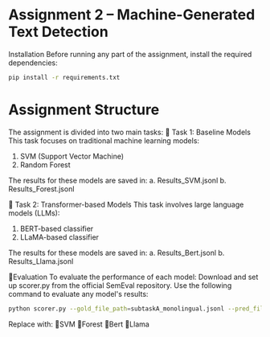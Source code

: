  # Assignment 2 – Machine-Generated Text Detection
 Installation
 Before running any part of the assignment, install the required dependencies:
```bash
pip install -r requirements.txt
```

# Assignment Structure
The assignment is divided into two main tasks:
🔹 Task 1: Baseline Models
This task focuses on traditional machine learning models:
1. SVM (Support Vector Machine)
2. Random Forest

The results for these models are saved in:
a. Results_SVM.jsonl
b. Results_Forest.jsonl

🔹 Task 2: Transformer-based Models
This task involves large language models (LLMs):
1. BERT-based classifier
2. LLaMA-based classifier

The results for these models are saved in:
a. Results_Bert.jsonl
b. Results_Llama.jsonl

🔹Evaluation
To evaluate the performance of each model:
Download and set up scorer.py from the official SemEval repository.
Use the following command to evaluate any model's results:
```bash
python scorer.py --gold_file_path=subtaskA_monolingual.jsonl --pred_file_path=Results_<ModelName>.jsonl
```
Replace <ModelName> with:
🔹SVM
🔹Forest
🔹Bert
🔹Llama



